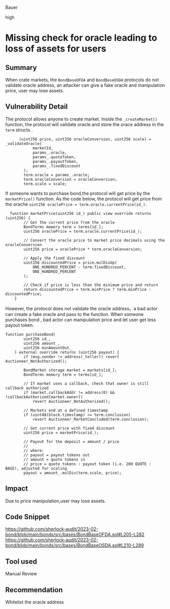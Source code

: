 Bauer

high

# Missing check for oracle leading to loss of assets for users

## Summary
When crate markets, the ```BondBaseOFDA``` and ```BondBaseOSDA```  protocols do not validate oracle address, an attacker can give a fake oracle and manipulation price, user may lose assets.

## Vulnerability Detail
The protocol allows anyone to create market. Inside the ```_createMarket()``` function, the protocol will validate oracle and store the orace address in the ```term```  structs .
```solidity
      (uint256 price, uint256 oracleConversion, uint256 scale) = _validateOracle(
            marketId,
            params_.oracle,
            params_.quoteToken,
            params_.payoutToken,
            params_.fixedDiscount
        );
        term.oracle = params_.oracle;
        term.oracleConversion = oracleConversion;
        term.scale = scale;

```
If someone wants to purchase bond,the protocol will get price by  the  ```marketPrice()``` function. As the code below, the protocol will get price from  the orache ```uint256 oraclePrice = term.oracle.currentPrice(id_)```.
```solidity
  function marketPrice(uint256 id_) public view override returns (uint256) {
        // Get the current price from the oracle
        BondTerms memory term = terms[id_];
        uint256 oraclePrice = term.oracle.currentPrice(id_);

        // Convert the oracle price to market price decimals using the oracleConversion
        uint256 price = oraclePrice * term.oracleConversion;

        // Apply the fixed discount
        uint256 discountedPrice = price.mulDivUp(
            ONE_HUNDRED_PERCENT - term.fixedDiscount,
            ONE_HUNDRED_PERCENT
        );

        // Check if price is less than the minimum price and return
        return discountedPrice < term.minPrice ? term.minPrice : discountedPrice;
    }
```
However, the protocol does not validate the oracle address，a bad actor can create a fake oracle and pass to the function. When someone purchases bond , bad actor can manipulation price and let user get less payout token.

```solidity
function purchaseBond(
        uint256 id_,
        uint256 amount_,
        uint256 minAmountOut_
    ) external override returns (uint256 payout) {
        if (msg.sender != address(_teller)) revert Auctioneer_NotAuthorized();

        BondMarket storage market = markets[id_];
        BondTerms memory term = terms[id_];

        // If market uses a callback, check that owner is still callback authorized
        if (market.callbackAddr != address(0) && !callbackAuthorized[market.owner])
            revert Auctioneer_NotAuthorized();

        // Markets end at a defined timestamp
        if (uint48(block.timestamp) >= term.conclusion)
            revert Auctioneer_MarketConcluded(term.conclusion);

        // Get current price with fixed discount
        uint256 price = marketPrice(id_);

        // Payout for the deposit = amount / price
        //
        // where:
        // payout = payout tokens out
        // amount = quote tokens in
        // price = quote tokens : payout token (i.e. 200 QUOTE : BASE), adjusted for scaling
        payout = amount_.mulDiv(term.scale, price);

```


## Impact
Due to price manipulation,user may lose assets.

## Code Snippet
https://github.com/sherlock-audit/2023-02-bond/blob/main/bonds/src/bases/BondBaseOFDA.sol#L205-L282
https://github.com/sherlock-audit/2023-02-bond/blob/main/bonds/src/bases/BondBaseOSDA.sol#L210-L289

## Tool used

Manual Review

## Recommendation
Whitelist the oracle address
